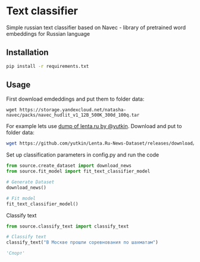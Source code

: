 # Text classifier

Simple russian text classifier based on Navec - library of pretrained word embeddings for Russian language

## Installation
```bash
pip install -r requirements.txt
```

## Usage
First download emdeddings and put them to folder data:
```
wget https://storage.yandexcloud.net/natasha-navec/packs/navec_hudlit_v1_12B_500K_300d_100q.tar
```

For example lets use <a href="https://github.com/yutkin/Lenta.Ru-News-Dataset">dump of lenta.ru by @yutkin</a>. Download and put to folder data:
```bash
wget https://github.com/yutkin/Lenta.Ru-News-Dataset/releases/download/v1.0/lenta-ru-news.csv.gz
```

Set up classification parameters in config.py and run the code
```python
from source.create_dataset import download_news
from source.fit_model import fit_text_classifier_model

# Generate Dataset
download_news()

# Fit model
fit_text_classifier_model()
```

Classify text
```python
from source.classify_text import classify_text

# Classify text
classify_text("В Москве прошли соревнования по шахматам")

'Спорт'
```
